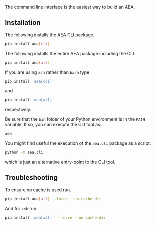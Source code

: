 The command line interface is the easiest way to build an AEA.

## Installation

The following installs the AEA CLI package.

``` bash
pip install aea[cli]
```

The following installs the entire AEA package including the CLI.

``` bash
pip install aea[all]
```

If you are using `zsh` rather than `bash` type 
``` zsh
pip install 'aea[cli]'
```
and
``` zsh
pip install 'aea[all]'
```
respectively.

Be sure that the `bin` folder of your Python environment
is in the `PATH` variable. If so, you can execute the CLI tool as:
```bash
aea
```

You might find useful the execution of the `aea.cli` package
as a script:
```bash
python -m aea.cli
```
which is just an alternative entry-point to the CLI tool. 

## Troubleshooting

To ensure no cache is used run.

``` bash
pip install aea[all] --force --no-cache-dir
```

And for `zsh` run:
``` zsh
pip install 'aea[all]' --force --no-cache-dir
```

<br />
